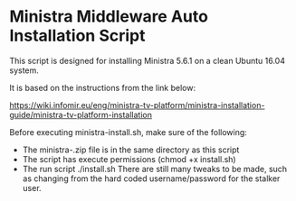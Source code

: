 # Ministra Middleware Auto Installation Script

This script is designed for installing Ministra 5.6.1 on a clean Ubuntu 16.04 system.

It is based on the instructions from the link below:

https://wiki.infomir.eu/eng/ministra-tv-platform/ministra-installation-guide/ministra-tv-platform-installation

Before executing ministra-install.sh, make sure of the following:
- The ministra-<version>.zip file is in the same directory as this script
- The script has execute permissions (chmod +x install.sh)
- The run script ./install.sh
There are still many tweaks to be made, such as changing from the hard coded username/password for the stalker user.

